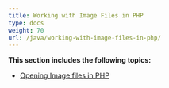 ```yaml
---
title: Working with Image Files in PHP
type: docs
weight: 70
url: /java/working-with-image-files-in-php/
---
```


**This section includes the following topics:**

- [Opening Image files in PHP](/imaging/java/opening-image-files-in-php-html/)
